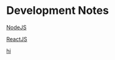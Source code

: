 # Development Notes

[NodeJS](Development%20Notes%20a6e09ba35cdd4ad0bfc107f63f1d6a8e/NodeJS%20688c092426e54c1fafe829e3d08c5f8c.md)

[ReactJS](Development%20Notes%20a6e09ba35cdd4ad0bfc107f63f1d6a8e/ReactJS%20f4508083ff304e7a988a2f77f20370f8.md)

[hi](Development%20Notes%20a6e09ba35cdd4ad0bfc107f63f1d6a8e/hi%2016f405cf289144da871c67fab9749966.md)